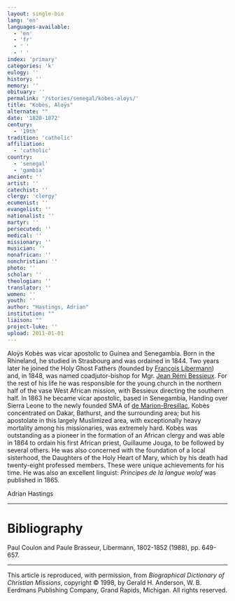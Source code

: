 ```yaml
---
layout: single-bio
lang: 'en'
languages-available:
  - 'en'
  - 'fr'
  - ' '
  - ' '
index: 'primary'
categories: 'k'
eulogy: ''
history: ''
memory: ''
obituary: ''
permalink: '/stories/senegal/kobes-aloys/'
title: "Kobès, Aloÿs"
alternate: ""
date: '1820-1872'
century:
  - '19th'
tradition: 'catholic'
affiliation:
  - 'catholic'
country:
  - 'senegal'
  - 'gambia'
ancient: ''
artist: ''
catechist: ''
clergy: 'clergy'
ecumenist: ''
evangelist: ''
nationalist: ''
martyr: ''
persecuted: ''
medical: ''
missionary: ''
musician: ''
nonafrican: ''
nonchristian: ''
photo: ''
scholar: ''
theologian: ''
translator: ''
women: ''
youth: ''
author: "Hastings, Adrian"
institution: ""
liaison: ""
project-luke: ''
upload: 2011-01-01
---
```




Aloÿs Kobès was vicar apostolic to Guinea
and Senegambia. Born in the Rhineland, he studied in Strasbourg
and was ordained in 1844. Two years later he joined the Holy
Ghost Fathers (founded by [François
Libermann]({{site.url}}/stories/nonafricans/libermann-francois/)) and, in 1848, was named coadjutor-bishop for
Mgr. [Jean Rémi
Bessieux]({{site.url}}/stories/gabon/bessieux-jeanremi2/). For the rest of his life he was responsible
for the young church in the northern half of the vase West
African mission, with Bessieux directing the southern half.
In 1863 he became vicar apostolic, based in Senegambia, Handing
over Sierra Leone to the newly founded SMA of [de
Marion-Bresillac]({{site.url}}/stories/sierra-leone/demarionbressilac3/), Kobès concentrated on Dakar, Bathurst,
and the surrounding area; but his apostolate in this largely
Muslimized area, with exceptionally heavy mortality among
his missionaries, was extremely hard. Kobès was outstanding
as a pioneer in the formation of an African clergy and was
able in 1864 to ordain his first African priest, Guillaume
Jouga, to be followed by several others. He was also concerned
with the foundation of a local sisterhood, the Daughters of
the Holy Heart of Mary, which by his death had twenty-eight
professed members. These were unique achievements for his
time. He was also an excellent linguist: *Principes de la
langue wolof* was published in 1865.

Adrian Hastings

---

# Bibliography

Paul Coulon and Paule Brasseur, Libermann, 1802-1852 (1988), pp. 649-657.

---

This article is reproduced, with permission, from *Biographical Dictionary of Christian Missions*, copyright © 1998, by Gerald H. Anderson, W. B. Eerdmans Publishing Company, Grand Rapids, Michigan. All rights reserved.
